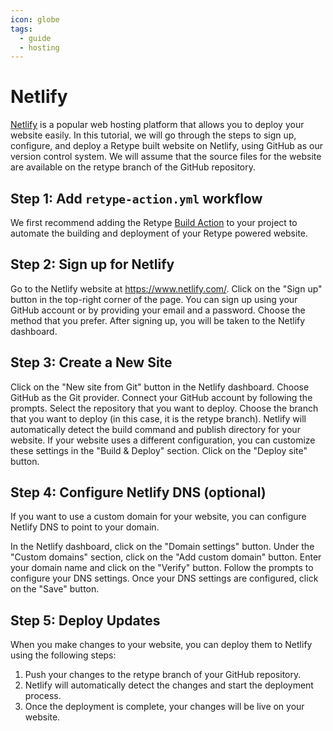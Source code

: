 ```yaml
---
icon: globe
tags:
  - guide
  - hosting
---
```

# Netlify

[Netlify](https://netlify.com) is a popular web hosting platform that allows you to deploy your website easily. In this tutorial, we will go through the steps to sign up, configure, and deploy a Retype built website on Netlify, using GitHub as our version control system. We will assume that the source files for the website are available on the retype branch of the GitHub repository.

## Step 1: Add `retype-action.yml` workflow

We first recommend adding the Retype [Build Action](/guides/github-actions.md) to your project to automate the building and deployment of your Retype powered website.

## Step 2: Sign up for Netlify

Go to the Netlify website at https://www.netlify.com/.
Click on the "Sign up" button in the top-right corner of the page.
You can sign up using your GitHub account or by providing your email and a password. Choose the method that you prefer.
After signing up, you will be taken to the Netlify dashboard.

## Step 3: Create a New Site

Click on the "New site from Git" button in the Netlify dashboard.
Choose GitHub as the Git provider.
Connect your GitHub account by following the prompts.
Select the repository that you want to deploy.
Choose the branch that you want to deploy (in this case, it is the retype branch).
Netlify will automatically detect the build command and publish directory for your website. If your website uses a different configuration, you can customize these settings in the "Build & Deploy" section.
Click on the "Deploy site" button.

## Step 4: Configure Netlify DNS (optional)
If you want to use a custom domain for your website, you can configure Netlify DNS to point to your domain.

In the Netlify dashboard, click on the "Domain settings" button.
Under the "Custom domains" section, click on the "Add custom domain" button.
Enter your domain name and click on the "Verify" button.
Follow the prompts to configure your DNS settings.
Once your DNS settings are configured, click on the "Save" button.

## Step 5: Deploy Updates

When you make changes to your website, you can deploy them to Netlify using the following steps:

1. Push your changes to the retype branch of your GitHub repository.
1. Netlify will automatically detect the changes and start the deployment process.
1. Once the deployment is complete, your changes will be live on your website.

